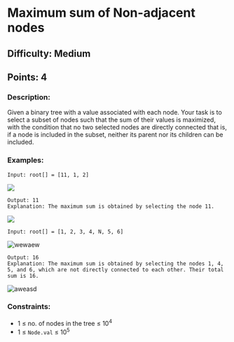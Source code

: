 # Maximum sum of Non-adjacent nodes
## Difficulty: Medium
## Points: 4
### Description:
Given a binary tree with a value associated with each node. Your task is to select a subset of nodes such that the sum of their values is maximized, with the condition that no two selected nodes are directly connected that is, if a node is included in the subset, neither its parent nor its children can be included.

### Examples:
```
Input: root[] = [11, 1, 2]
```
<img src="https://media.geeksforgeeks.org/img-practice/prod/addEditProblem/880845/Web/Other/blobid0_1732598044.png"><br>
```
Output: 11
Explanation: The maximum sum is obtained by selecting the node 11.
```
<img src="https://media.geeksforgeeks.org/img-practice/prod/addEditProblem/880845/Web/Other/blobid1_1732598102.png"><br>
```
Input: root[] = [1, 2, 3, 4, N, 5, 6]
```
![wewaew](https://media.geeksforgeeks.org/img-practice/prod/addEditProblem/880845/Web/Other/blobid2_1732598208.png)  
```
Output: 16
Explanation: The maximum sum is obtained by selecting the nodes 1, 4, 5, and 6, which are not directly connected to each other. Their total sum is 16.
```
![aweasd](https://media.geeksforgeeks.org/img-practice/prod/addEditProblem/880845/Web/Other/blobid3_1732598283.png)  

### Constraints:
- 1 ≤ no. of nodes in the tree ≤ 10<sup>4</sup>
- 1 ≤ `Node.val` ≤ 10<sup>5</sup>